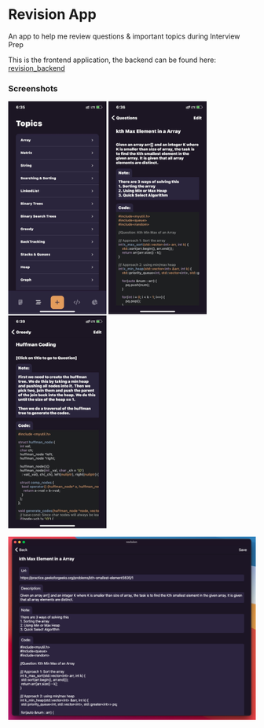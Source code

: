 # Revision App

An app to help me review questions & important topics during Interview Prep

This is the frontend application, the backend can be found here: [revision_backend](https://github.com/JyotiPRoy/revision_backend)

### Screenshots

[<img src='screenshots/ss3.jpeg' width='200'>](screenshots/ss3.jpeg)
[<img src='screenshots/ss2.jpeg' width='200'>](screenshots/ss2.jpeg)
[<img src='screenshots/ss1.jpeg' width='200'>](screenshots/ss1.jpeg)

[<img src='screenshots/ss4.png' width='610'>](screenshots/ss4.png)

